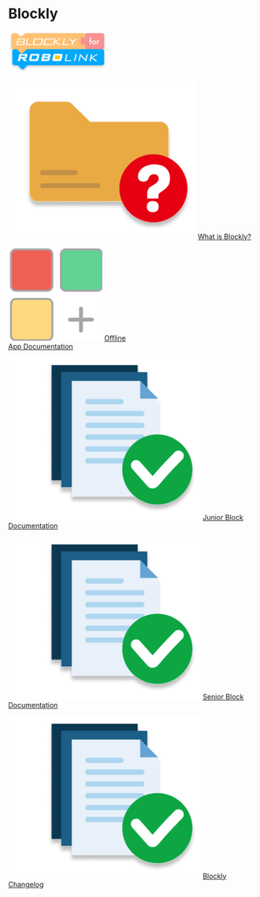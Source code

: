 <div className='docs_title'>
  <h1>Blockly</h1>
</div>

<div className='level2_main_image'>

  <img src="/img/CDM/Blockly-logo.png" width="200px"/>

</div>

<div className='column_3_images'>

<div className='level_image_column'>

  [![What is Blockly?](/img/CDM/what-is-icon.png)](/docs/CoDroneMini/Blockly/What-is-Blockly)
  [What is Blockly?](/docs/CoDroneMini/Blockly/What-is-Blockly)  

  [![Offline App Documentation](/img/CDM/app-docu-icon.png)](/docs/CoDroneMini/Blockly/Offline-App-Documentation)
  [Offline<br />App Documentation](/docs/CoDroneMini/Blockly/Offline-App-Documentation)

  [![Junior Block Documentation](/img/CDM/doc-app.png)](/docs/CoDroneMini/Blockly/Junior-Block-Documentation)
  [Junior Block<br />Documentation](/docs/CoDroneMini/Blockly/Junior-Block-Documentation)

</div>

</div>

<div className='column_2_images'>

<div className='level_image_column'>

  [![Senior Block Documentation](/img/CDM/doc-app.png)](/docs/CoDroneMini/Blockly/Senior-Block-Documentation)
  [Senior Block<br />Documentation](/docs/CoDroneMini/Blockly/Senior-Block-Documentation) 

  [![Blockly Changelog](/img/CDM/doc-app.png)](/docs/CoDroneMini/Blockly/Blockly-Changelog)
  [Blockly Changelog](/docs/CoDroneMini/Blockly/Blockly-Changelog)

</div>

<div id='blank'></div>

</div>